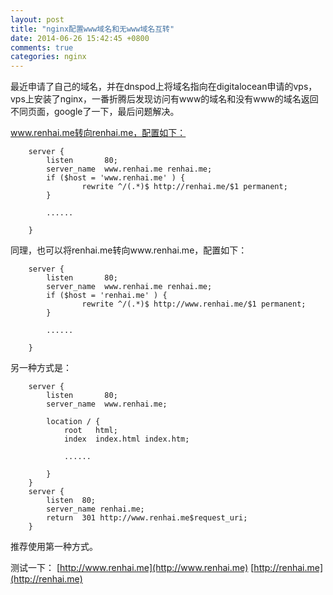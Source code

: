 ```yaml
---
layout: post
title: "nginx配置www域名和无www域名互转"
date: 2014-06-26 15:42:45 +0800
comments: true
categories: nginx
---
```


最近申请了自己的域名，并在dnspod上将域名指向在digitalocean申请的vps，vps上安装了nginx，一番折腾后发现访问有www的域名和没有www的域名返回不同页面，google了一下，最后问题解决。

www.renhai.me转向renhai.me，配置如下：<!--more-->
```
    server {
        listen       80;
        server_name  www.renhai.me renhai.me;
        if ($host = 'www.renhai.me' ) {
                rewrite ^/(.*)$ http://renhai.me/$1 permanent;
        }
        
        ......
        
    }
```
同理，也可以将renhai.me转向www.renhai.me，配置如下：
```
    server {
        listen       80;
        server_name  www.renhai.me renhai.me;
        if ($host = 'renhai.me' ) {
                rewrite ^/(.*)$ http://www.renhai.me/$1 permanent;
        }
        
        ......
        
    }
```
另一种方式是：
```
    server {
        listen       80;
        server_name  www.renhai.me;

        location / {
            root   html;
            index  index.html index.htm;
            
            ......
            
        }
    }
    server {
        listen  80;
        server_name renhai.me;
        return  301 http://www.renhai.me$request_uri;
    }
```
推荐使用第一种方式。

测试一下：
[http://www.renhai.me](http://www.renhai.me)
[http://renhai.me](http://renhai.me)

